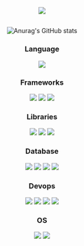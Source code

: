 <p align='center'>
    <img src="https://capsule-render.vercel.app/api?type=waving&height=150&text=Kaon's%20Github&fontAlign=52&fontAlignY=40&color=0:40E0D1,100:48D1CC"/>
</p>

##
<div align=center>

![Anurag's GitHub stats](https://github-readme-stats.vercel.app/api?username=DlrkdhsOff&show_icons=true&theme=tokyonight)



  <h3>Language</h3>
  <img src="https://img.shields.io/badge/Java-EF1D5E?style=for-the-badge&logo=openjdk&logoColor=white">
<!--   <img src="https://img.shields.io/badge/JavaScript-F7DF1E?style=for-the-badge&logo=javascript&logoColor=black">
  <img src="https://img.shields.io/badge/HTML5-E34F26?style=for-the-badge&logo=html5&logoColor=white">
  <img src="https://img.shields.io/badge/CSS-239120?&style=for-the-badge&logo=css3&logoColor=white"> -->

 
  <h3>Frameworks</h3>
  <img src="https://img.shields.io/badge/Spring-6DB33F?style=for-the-badge&logo=spring&logoColor=white">
  <img src="https://img.shields.io/badge/Spring Boot-23FFB0?style=for-the-badge&logo=springboot&logoColor=white">
  <img src="https://img.shields.io/badge/mybatis-2B3FB0?style=for-the-badge&logo=Mybatis&logoColor=white">


  <h3>Libraries</h3>
  <img src="https://img.shields.io/badge/jsp-2FB120?style=for-the-badge&logo=JSP&logoColor=white">
  <img src="https://img.shields.io/badge/jQuery-0769AD?style=for-the-badge&logo=jquery&logoColor=white">
  <img src="https://img.shields.io/badge/thymeleaf-005F0F?style=for-the-badge&logo=thymeleaf&logoColor=white">
  
  
  <h3>Database</h3>
  <img src="https://img.shields.io/badge/mysql-00000F?style=for-the-badge&logo=mysql&logoColor=white"/>
  <img src="https://img.shields.io/badge/mariaDB-07405E?style=for-the-badge&logo=mariaDB&logoColor=white">
  <img src="https://img.shields.io/badge/Oracle-F80000?style=for-the-badge&logo=Oracle&logoColor=white"/>
  <img src="https://img.shields.io/badge/Redis-%23DD0031.svg?style=for-the-badge&logo=redis&logoColor=white">
  

  <h3>Devops</h3>
  <img src="https://img.shields.io/badge/intellij-8C5AFF?style=for-the-badge&logo=intellijidea&logoColor=white">
  <img src="https://img.shields.io/badge/eclipse-2C2255?style=for-the-badge&logo=eclipseide&logoColor=white"/>
<!--   <img src="https://img.shields.io/badge/AWS-%212C42.svg?style=for-the-badge&logo=amazonwebservices&logoColor=white"/> -->
<!--   <img src="https://img.shields.io/badge/postman-%23F46800.svg?style=for-the-badge&logo=postman&logoColor=white"/> -->
  <img src="https://img.shields.io/badge/github-181717?style=for-the-badge&logo=github&logoColor=white">
  <img src="https://img.shields.io/badge/Slack-212C42?style=for-the-badge&logo=Slack&logoColor=white">

  <h3>OS</h3>
  <img src="https://img.shields.io/badge/Mac OS-000000?style=for-the-badge&logo=macos&logoColor=white">
  <img src="https://img.shields.io/badge/windows-0078D4?style=for-the-badge&logo=windows&logoColor=white"/>
  
</div>



